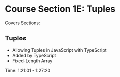 # Course Section 1E: Tuples

Covers Sections:

## Tuples

- Allowing Tuples in JavaScript with TypeScript
- Added by TypeScript
- Fixed-Length Array

Time: 1:21:01 - 1:27:20
